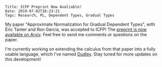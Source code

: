    Title: ICFP Preprint Now Avaliable!
    Date: 2019-07-02T16:23:21
    Tags: Research, PL, Dependent Types, Gradual Types

My paper "Approximate Normalization for Gradual Dependent Types", with Éric Tanter and Ron Garcia, was accepted to ICFP!
The [preprint is now available on Arxiv](https://arxiv.org/abs/1906.06469).
Feel free to send me comments or questions on the paper.

I'm currently working on extending the calculus from that paper into a fully usable language,
which I've named [Dudley](https://github.com/dudley-lang/). Stay tuned for more updates on this development!
<!-- more -->

